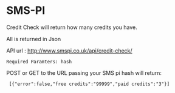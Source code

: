 SMS-PI
======

Credit Check will return how many credits you have.

All is returned in Json

API url : http://www.smspi.co.uk/api/credit-check/
```
Required Paramters: hash
```
POST or GET to the URL passing your SMS pi hash will return:

```
 [{"error":false,"free credits":"99999","paid credits":"3"}]
```
